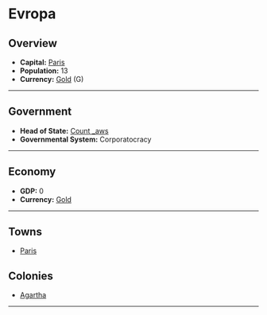 # Evropa

## Overview

- **Capital:** [Paris](Paris)
- **Population:** 13
- **Currency:** [Gold](Gold) (G)

---

## Government

- **Head of State:** [Count _aws](_aws)
- **Governmental System:** Corporatocracy

---

## Economy

- **GDP:** <!--GDP-->0<!--GDP-->
- **Currency:** [Gold](Gold)

---

## Towns

- [Paris](Paris)

## Colonies

- [Agartha](Agartha)

---